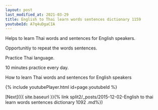 ```yaml
---
layout: post
last_modified_at: 2021-03-29
title: English to Thai learn words sentences dictionary 1159 
youtubeId: A7q4uDgaCIA
---
```

 
 
Helps to learn Thai words and sentences for English speakers.

Opportunitiy to repeat the words sentences. 

Practice Thai language. 
 
10 minutes practice every day. 
 
How to learn Thai words and sentences for English speakers 
 
{% include youtubePlayer.html id=page.youtubeId %}
 
 
[Next]({{ site.baseurl }}{% link  split2/_posts/2015-12-02-English to thai learn words sentences dictionary 1092 .md%})
 
